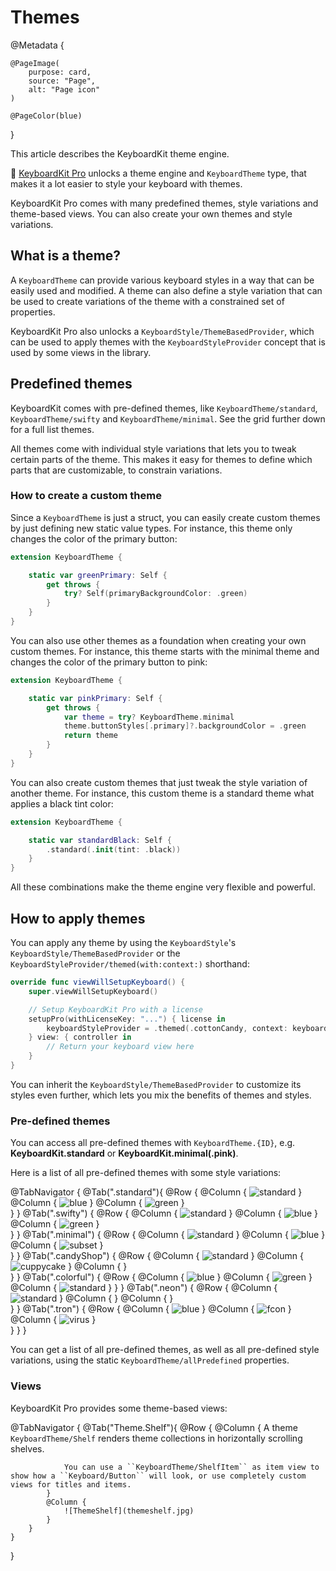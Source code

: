 # Themes

@Metadata {

    @PageImage(
        purpose: card,
        source: "Page",
        alt: "Page icon"
    )

    @PageColor(blue)
}

This article describes the KeyboardKit theme engine.

👑 [KeyboardKit Pro][Pro] unlocks a theme engine and ``KeyboardTheme`` type, that makes it a lot easier to style your keyboard with themes. 

KeyboardKit Pro comes with many predefined themes, style variations and theme-based views. You can also create your own themes and style variations.

[Pro]: https://github.com/KeyboardKit/KeyboardKitPro


## What is a theme?

A ``KeyboardTheme`` can provide various keyboard styles in a way that can be easily used and modified. A theme can also define a style variation that can be used to create variations of the theme with a constrained set of properties.

KeyboardKit Pro also unlocks a ``KeyboardStyle/ThemeBasedProvider``, which can be used to apply themes with the ``KeyboardStyleProvider`` concept that is used by some views in the library.


## Predefined themes

KeyboardKit comes with pre-defined themes, like ``KeyboardTheme/standard``, ``KeyboardTheme/swifty`` and ``KeyboardTheme/minimal``. See the grid further down for a full list themes.

All themes come with individual style variations that lets you to tweak certain parts of the theme. This makes it easy for themes to define which parts that are customizable, to constrain variations.


### How to create a custom theme

Since a ``KeyboardTheme`` is just a struct, you can easily create custom themes by just defining new static value types. For instance, this theme only changes the color of the primary button:

```swift
extension KeyboardTheme {

    static var greenPrimary: Self {
        get throws {
            try? Self(primaryBackgroundColor: .green)
        }
    }
}
```

You can also use other themes as a foundation when creating your own custom themes. For instance, this theme starts with the minimal theme and changes the color of the primary button to pink:

```swift
extension KeyboardTheme {

    static var pinkPrimary: Self {
        get throws {
            var theme = try? KeyboardTheme.minimal
            theme.buttonStyles[.primary]?.backgroundColor = .green
            return theme
        }
    }
}
```

You can also create custom themes that just tweak the style variation of another theme. For instance, this custom theme is a standard theme what applies a black tint color:

```swift
extension KeyboardTheme {

    static var standardBlack: Self {
        .standard(.init(tint: .black))
    }
}
```

All these combinations make the theme engine very flexible and powerful.



## How to apply themes

You can apply any theme by using the ``KeyboardStyle``'s ``KeyboardStyle/ThemeBasedProvider`` or the ``KeyboardStyleProvider/themed(with:context:)`` shorthand:

```swift
override func viewWillSetupKeyboard() {
    super.viewWillSetupKeyboard()

    // Setup KeyboardKit Pro with a license
    setupPro(withLicenseKey: "...") { license in
        keyboardStyleProvider = .themed(.cottonCandy, context: keyboardContext)
    } view: { controller in
        // Return your keyboard view here
    }
}
```

You can inherit the ``KeyboardStyle/ThemeBasedProvider`` to customize its styles even further, which lets you mix the benefits of themes and styles.


### Pre-defined themes

You can access all pre-defined themes with `KeyboardTheme.{ID}`, e.g. **KeyboardKit.standard** or **KeyboardKit.minimal(.pink)**. 

Here is a list of all pre-defined themes with some style variations:

@TabNavigator {
    @Tab(".standard"){
        @Row {
            @Column {
                ![standard](standard.jpg)
            }
            @Column {
                ![blue](standard-blue.jpg)
            }
            @Column {
                ![green](standard-green.jpg)
            }   
        }
    }
    @Tab(".swifty") {
        @Row {
            @Column {
                ![standard](swifty.jpg)
            }
            @Column {
                ![blue](swifty-blue.jpg)
            }
            @Column {
                ![green](swifty-green.jpg)
            }   
        }
    }
    @Tab(".minimal") {
        @Row {
            @Column {
                ![standard](minimal.jpg)
            }
            @Column {
                ![blue](minimal-blue.jpg)
            }
            @Column {
                ![subset](minimal-sunset.jpg)
            }   
        }
    }
    @Tab(".candyShop") {
        @Row {
            @Column {
                ![standard](candyshop.jpg)
            }
            @Column {
                ![cuppycake](candyshop-cuppycake.jpg)
            }
            @Column {
            }   
        }
    }
    @Tab(".colorful") {
        @Row {
            @Column {
                ![blue](colorful-blue.jpg)
            }
            @Column {
                ![green](colorful-green.jpg)
            }   
            @Column {
                ![standard](colorful-orange.jpg)
            }
        }
    }
    @Tab(".neon") {
        @Row {
            @Column {
                ![standard](neon.jpg)
            }
            @Column {
            }
            @Column {
            }   
        }
    }
    @Tab(".tron") {
        @Row {
            @Column {
                ![blue](tron.jpg)
            }
            @Column {
                ![fcon](tron-fcon.jpg)
            }   
            @Column {
                ![virus](tron-virus.jpg)
            }   
        }
    }
}

You can get a list of all pre-defined themes, as well as all pre-defined style variations, using the static ``KeyboardTheme/allPredefined`` properties.


### Views

KeyboardKit Pro provides some theme-based views:

@TabNavigator {
    @Tab("Theme.Shelf"){
        @Row {
            @Column {
                A theme ``KeyboardTheme/Shelf`` renders theme collections in horizontally scrolling shelves.
                
                You can use a ``KeyboardTheme/ShelfItem`` as item view to show how a ``Keyboard/Button`` will look, or use completely custom views for titles and items.
            }
            @Column {
                ![ThemeShelf](themeshelf.jpg)
            }   
        }
    }
}
